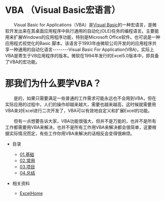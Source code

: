# VBA （Visual Basic宏语言）
　　Visual Basic for Applications（VBA）是[Visual Basic](../VB)的一种宏语言，是微软开发出来在其桌面应用程序中执行通用的自动化(OLE)任务的编程语言。主要能用来扩展Windows的应用程序功能，特别是Microsoft Office软件。也可说是一种应用程式视觉化的Basic 脚本。该语言于1993年由微软公司开发的的应用程序共享一种通用的自动化语言--------Visual Basic For Application(VBA)，实际上VBA是寄生于VB应用程序的版本。微软在1994年发行的Excel5.0版本中，即具备了VBA的宏功能。

# 那我们为什么要学VBA？
　　是的，如果只需要满足一些普通的工作需求可能永远也不会用到VBA，但在实际应用的过程中，人们的操作却越来越大，需要也越来越高，这时候就需要用VBA来对Excel进行二次开发了，VBA可以有效地自定义和扩展Excel的功能。

　　但有一点想要告诉大家，VBA功能很强大，但并不是万能的，也并不是所有工作都需要用VBA来解决，也并不是所有工作用VBA来解决都会很简单，这要根据实际情况而定，有些工作你用VBA来解决的话相反会变得很麻烦。


* 目录
    * [01.基础](01.Basic)
    * [02.常用](02.Framework)
    * [03.项目](03.Project)
    * [04.总结](04.Summary)

* 相关资料
    * [ExcelHome](http://club.excelhome.net)

